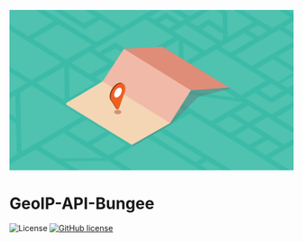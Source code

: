 <p align="center"><img src="data/Geolocation-privacy.png"></p>


# GeoIP-API-Bungee

![License](https://img.shields.io/github/license/MrHaber/GeoIP-API-Bungee) [![GitHub license](https://img.shields.io/badge/License-MIT-yellow.svg?style=flat)](https://github.com/MrHaber/GeoIP-API-Bungee/blob/master/LICENSE)


  
